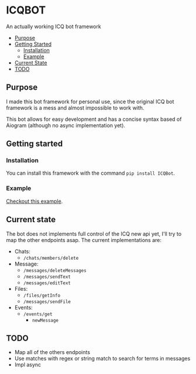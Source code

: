 # ICQBOT
An actually working ICQ bot framework

- [Purpose](https://github.com/kamuridesu/ICQBotPy#purpose)
- [Getting Started](https://github.com/kamuridesu/ICQBotPy#getting-started)
	- [Installation](https://github.com/kamuridesu/ICQBotPy/README.md#installation)
	- [Example](https://github.com/kamuridesu/ICQBotPy/README.md#example)
- [Current State](https://github.com/kamuridesu/ICQBotPy#current-state)
- [TODO](https://github.com/kamuridesu/ICQBotPy#todo)


## Purpose
I made this bot framework for personal use, since the original ICQ bot framework is a mess and almost impossible to work with.

This bot allows for easy development and has a concise syntax based of Aiogram (although no async implementation yet).

## Getting started
### Installation
You can install this framework with the command `pip install ICQBot`.
### Example
[Checkout this example](https://github.com/kamuridesu/ICQBotPy/blob/main/example.py).

## Current state
The bot does not implements full control of the ICQ new api yet, I'll try to map the other endpoints asap. The current implementations are:
- Chats:
	- `/chats/members/delete`
- Message:
	- `/messages/deleteMessages`
	- `/messages/sendText`
	- `/messages/editText`
- Files:
	- `/files/getInfo`
	- `/messages/sendFile`
- Events:
	- `/events/get`
		- `newMessage`


## TODO
- Map all of the others endpoints
- Use matches with regex or string match to search for terms in messages
- Impl async
